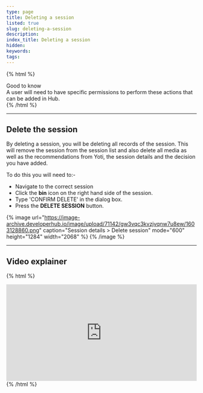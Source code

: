 ```yaml
---
type: page
title: Deleting a session
listed: true
slug: deleting-a-session
description: 
index_title: Deleting a session
hidden: 
keywords: 
tags: 
---
```


{% html %}
<div class="alert-GTK">
    <div class="alert-title" id="GTK">
        Good to know
    </div>
    <div class="alert-text">
A user will need to have specific permissions to perform these actions that can be added in Hub.
    </div>
</div>
{% /html %}

---

## Delete the session

By deleting a session, you will be deleting all records of the session. This will remove the session from the session list and also delete all media as well as the recommendations from Yoti, the session details and the decision you have added.

To do this you will need to:- 

- Navigate to the correct session
- Click the **bin** icon on the right hand side of the session. 
- Type 'CONFIRM DELETE' in the dialog box.
- Press the **DELETE SESSION** button.

{% image url="https://image-archive.developerhub.io/image/upload/71142/gw3vqc3kvzjvqnw7u8ew/1603128860.png" caption="Session details &gt; Delete session" mode="600" height="1284" width="2068" %}
{% /image %}

---

## Video explainer

{% html %}
<div style="padding:50.78% 0 0 0;position:relative;"><iframe src="https://player.vimeo.com/video/647419037?h=b66b50e835&amp;badge=0&amp;autopause=0&amp;player_id=0&amp;app_id=58479&dnt=1" frameborder="0" allow="autoplay; fullscreen; picture-in-picture" allowfullscreen style="position:absolute;top:0;left:0;width:100%;height:100%;" title="Delete a session in the IDV portal"></iframe></div><script src="https://player.vimeo.com/api/player.js"></script>
{% /html %}